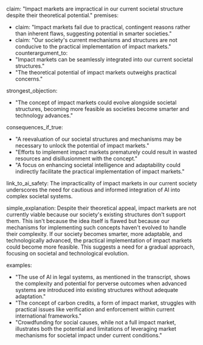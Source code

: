 claim: "Impact markets are impractical in our current societal structure despite their theoretical potential."
premises:
  - claim: "Impact markets fail due to practical, contingent reasons rather than inherent flaws, suggesting potential in smarter societies."
  - claim: "Our society's current mechanisms and structures are not conducive to the practical implementation of impact markets."
counterargument_to:
  - "Impact markets can be seamlessly integrated into our current societal structures."
  - "The theoretical potential of impact markets outweighs practical concerns."

strongest_objection:
  - "The concept of impact markets could evolve alongside societal structures, becoming more feasible as societies become smarter and technology advances."

consequences_if_true:
  - "A reevaluation of our societal structures and mechanisms may be necessary to unlock the potential of impact markets."
  - "Efforts to implement impact markets prematurely could result in wasted resources and disillusionment with the concept."
  - "A focus on enhancing societal intelligence and adaptability could indirectly facilitate the practical implementation of impact markets."

link_to_ai_safety: The impracticality of impact markets in our current society underscores the need for cautious and informed integration of AI into complex societal systems.

simple_explanation: Despite their theoretical appeal, impact markets are not currently viable because our society's existing structures don't support them. This isn't because the idea itself is flawed but because our mechanisms for implementing such concepts haven't evolved to handle their complexity. If our society becomes smarter, more adaptable, and technologically advanced, the practical implementation of impact markets could become more feasible. This suggests a need for a gradual approach, focusing on societal and technological evolution.

examples:
  - "The use of AI in legal systems, as mentioned in the transcript, shows the complexity and potential for perverse outcomes when advanced systems are introduced into existing structures without adequate adaptation."
  - "The concept of carbon credits, a form of impact market, struggles with practical issues like verification and enforcement within current international frameworks."
  - "Crowdfunding for social causes, while not a full impact market, illustrates both the potential and limitations of leveraging market mechanisms for societal impact under current conditions."